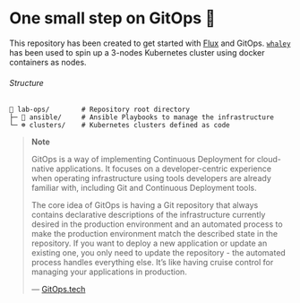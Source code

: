 # One small step on GitOps 🚀

This repository has been created to get started with [Flux](https://fluxcd.io/) and GitOps. [`whaley`](https://github.com/imgios/whaley) has been used to spin up a 3-nodes Kubernetes cluster using docker containers as nodes.

###### Structure
```shell
📁 lab-ops/        # Repository root directory
├─ 📄 ansible/     # Ansible Playbooks to manage the infrastructure
└─ ☸️ clusters/    # Kubernetes clusters defined as code
```

> **Note**
>
> GitOps is a way of implementing Continuous Deployment for cloud-native applications. It focuses on a developer-centric experience when operating infrastructure using tools developers are already familiar with, including Git and Continuous Deployment tools.
>
> The core idea of GitOps is having a Git repository that always contains declarative descriptions of the infrastructure currently desired in the production environment and an automated process to make the production environment match the described state in the repository. If you want to deploy a new application or update an existing one, you only need to update the repository - the automated process handles everything else. It’s like having cruise control for managing your applications in production.
>
> — [GitOps.tech](https://gitops.tech)

